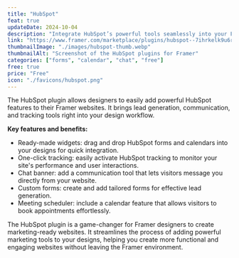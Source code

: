 ```yaml
---
title: "HubSpot"
feat: true
updateDate: 2024-10-04
description: "Integrate HubSpot’s powerful tools seamlessly into your Framer projects."
link: "https://www.framer.com/marketplace/plugins/hubspot--7ihrkelk9u6rtcrt0rbd0e78n/?via=julesvcode"
thumbnailImage: "./images/hubspot-thumb.webp"
thumbnailAlt: "Screenshot of the HubSpot plugins for Framer"
categories: ["forms", "calendar", "chat", "free"]
free: true
price: "Free"
icon: "./favicons/hubspot.png"
---
```


The HubSpot plugin allows designers to easily add powerful HubSpot features to their Framer websites. It brings lead generation, communication, and tracking tools right into your design workflow.

<b>Key features and benefits:</b>

- Ready-made widgets: drag and drop HubSpot forms and calendars into your designs for quick integration.
- One-click tracking: easily activate HubSpot tracking to monitor your site's performance and user interactions.
- Chat banner: add a communication tool that lets visitors message you directly from your website.
- Custom forms: create and add tailored forms for effective lead generation.
- Meeting scheduler: include a calendar feature that allows visitors to book appointments effortlessly.

The HubSpot plugin is a game-changer for Framer designers to create marketing-ready websites. It streamlines the process of adding powerful marketing tools to your designs, helping you create more functional and engaging websites without leaving the Framer environment.
